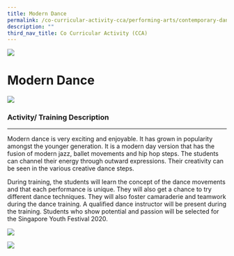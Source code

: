 ```yaml
---
title: Modern Dance
permalink: /co-curricular-activity-cca/performing-arts/contemporary-dance/
description: ""
third_nav_title: Co Curricular Activity (CCA)
---
```


![](/images/Banner.png)

Modern Dance 
===================
![](/images/moderndance03.jpg)

### Activity/ Training Description
------------------------------

Modern dance is very exciting and enjoyable. It has grown in popularity amongst the younger generation. It is a modern day version that has the fusion of modern jazz, ballet movements and hip hop steps. The students can channel their energy through outward expressions. Their creativity can be seen in the various creative dance steps.   
  
During training, the students will learn the concept of the dance movements and that each performance is unique. They will also get a chance to try different dance techniques. They will also foster camaraderie and teamwork during the dance training. A qualified dance instructor will be present during the training. Students who show potential and passion will be selected for the Singapore Youth Festival 2020.

![](/images/moderndance.jpg)

![](/images/moderndance02.jpg)
